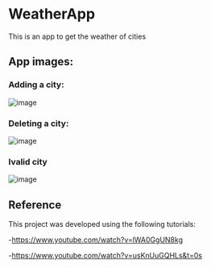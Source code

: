 # WeatherApp
This is an app to get the weather of cities

## App images:

### Adding a city:
![image](https://user-images.githubusercontent.com/40726576/173207160-c3cc3652-c802-409f-a590-c20418ff0f79.png)


### Deleting a city:

![image](https://user-images.githubusercontent.com/40726576/173207143-4412afa6-e793-406f-bec7-1e1454d4da67.png)


### Ivalid city

![image](https://user-images.githubusercontent.com/40726576/173207179-4e531ad9-c2a7-4d71-aca9-4c062fcdebd1.png)



## Reference

This project was developed using the following tutorials:

-https://www.youtube.com/watch?v=lWA0GgUN8kg

-https://www.youtube.com/watch?v=usKnUuGQHLs&t=0s
